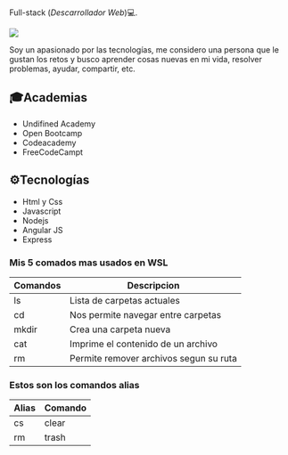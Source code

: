 Full-stack (*Descarrollador Web*)💻.

<a href="https://github.com/ivanpachecos"><img src="https://img.shields.io/static/v1?label=&message=github profile&color=fbfbfb&logo=github&logoColor=black&style=social"></a>


Soy un apasionado por las tecnologías, me considero una persona que le gustan los retos y busco aprender cosas nuevas en mi vida, resolver problemas, ayudar, compartir, etc.

## 🎓Academias
- Undifined Academy
- Open Bootcamp
- Codeacademy
- FreeCodeCampt

## ⚙️Tecnologías
- Html y Css
- Javascript
- Nodejs
- Angular JS
- Express



### Mis 5 comados mas usados en WSL

| Comandos | Descripcion                            |
| -------- | -------------------------------------- |
| ls       | Lista de carpetas actuales             |
| cd       | Nos permite navegar entre carpetas     |
| mkdir    | Crea una carpeta nueva                 |
| cat      | Imprime el contenido de un archivo     |
| rm       | Permite remover archivos segun su ruta |

### Estos son los comandos alias
|**Alias**  | **Comando**    |
|-----------|----------------|
| cs        | clear          |
| rm        | trash          |